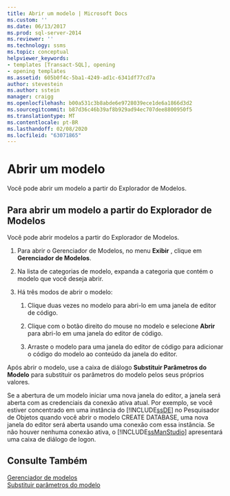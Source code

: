 ```yaml
---
title: Abrir um modelo | Microsoft Docs
ms.custom: ''
ms.date: 06/13/2017
ms.prod: sql-server-2014
ms.reviewer: ''
ms.technology: ssms
ms.topic: conceptual
helpviewer_keywords:
- templates [Transact-SQL], opening
- opening templates
ms.assetid: 605b0f4c-5ba1-4249-ad1c-6341df77cd7a
author: stevestein
ms.author: sstein
manager: craigg
ms.openlocfilehash: b00a531c3b8abde6e9728039ece1de6a1866d3d2
ms.sourcegitcommit: b87d36c46b39af8b929ad94ec707dee8800950f5
ms.translationtype: MT
ms.contentlocale: pt-BR
ms.lasthandoff: 02/08/2020
ms.locfileid: "63071865"
---
```

# <a name="open-a-template"></a>Abrir um modelo
  Você pode abrir um modelo a partir do Explorador de Modelos.  
  
## <a name="to-open-a-template-from-template-explorer"></a>Para abrir um modelo a partir do Explorador de Modelos  
 Você pode abrir modelos a partir do Explorador de Modelos.  
  
1.  Para abrir o Gerenciador de Modelos, no menu **Exibir** , clique em **Gerenciador de Modelos**.  
  
2.  Na lista de categorias de modelo, expanda a categoria que contém o modelo que você deseja abrir.  
  
3.  Há três modos de abrir o modelo:  
  
    1.  Clique duas vezes no modelo para abri-lo em uma janela de editor de código.  
  
    2.  Clique com o botão direito do mouse no modelo e selecione **Abrir** para abri-lo em uma janela do editor de código.  
  
    3.  Arraste o modelo para uma janela do editor de código para adicionar o código do modelo ao conteúdo da janela do editor.  
  
 Após abrir o modelo, use a caixa de diálogo **Substituir Parâmetros do Modelo** para substituir os parâmetros do modelo pelos seus próprios valores.  
  
 Se a abertura de um modelo iniciar uma nova janela do editor, a janela será aberta com as credenciais da conexão ativa atual. Por exemplo, se você estiver concentrado em uma instância do [!INCLUDE[ssDE](../../includes/ssde-md.md)] no Pesquisador de Objetos quando você abrir o modelo CREATE DATABASE, uma nova janela do editor será aberta usando uma conexão com essa instância. Se não houver nenhuma conexão ativa, o [!INCLUDE[ssManStudio](../../includes/ssmanstudio-md.md)] apresentará uma caixa de diálogo de logon.  
  
## <a name="see-also"></a>Consulte Também  
 [Gerenciador de modelos](template-explorer.md)   
 [Substituir parâmetros do modelo](replace-template-parameters.md)  
  
  

